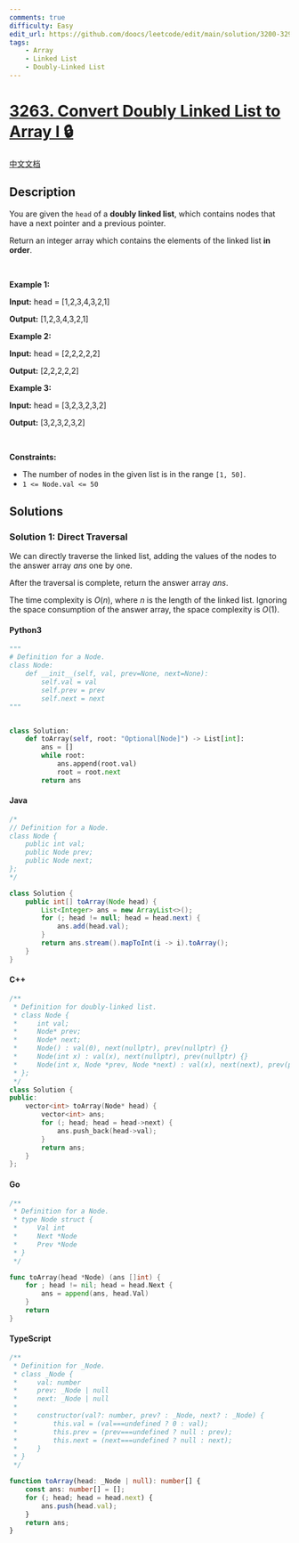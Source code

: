 ```yaml
---
comments: true
difficulty: Easy
edit_url: https://github.com/doocs/leetcode/edit/main/solution/3200-3299/3263.Convert%20Doubly%20Linked%20List%20to%20Array%20I/README_EN.md
tags:
    - Array
    - Linked List
    - Doubly-Linked List
---
```


<!-- problem:start -->

# [3263. Convert Doubly Linked List to Array I 🔒](https://leetcode.com/problems/convert-doubly-linked-list-to-array-i)

[中文文档](/solution/3200-3299/3263.Convert%20Doubly%20Linked%20List%20to%20Array%20I/README.md)

## Description

<!-- description:start -->

<p>You are given the <code>head</code> of a <strong>doubly linked list</strong>, which contains nodes that have a next pointer and a previous pointer.</p>

<p>Return an integer array which contains the elements of the linked list <strong>in order</strong>.</p>

<p>&nbsp;</p>
<p><strong class="example">Example 1:</strong></p>

<div class="example-block">
<p><strong>Input:</strong> <span class="example-io">head = [1,2,3,4,3,2,1]</span></p>

<p><strong>Output:</strong> <span class="example-io">[1,2,3,4,3,2,1]</span></p>
</div>

<p><strong class="example">Example 2:</strong></p>

<div class="example-block">
<p><strong>Input:</strong> <span class="example-io">head = [2,2,2,2,2]</span></p>

<p><strong>Output:</strong> <span class="example-io">[2,2,2,2,2]</span></p>
</div>

<p><strong class="example">Example 3:</strong></p>

<div class="example-block">
<p><strong>Input:</strong> <span class="example-io">head = [3,2,3,2,3,2]</span></p>

<p><strong>Output:</strong> <span class="example-io">[3,2,3,2,3,2]</span></p>
</div>

<p>&nbsp;</p>
<p><strong>Constraints:</strong></p>

<ul>
	<li>The number of nodes in the given list is in the range <code>[1, 50]</code>.</li>
	<li><code>1 &lt;= Node.val &lt;= 50</code></li>
</ul>

<!-- description:end -->

## Solutions

<!-- solution:start -->

### Solution 1: Direct Traversal

We can directly traverse the linked list, adding the values of the nodes to the answer array $\textit{ans}$ one by one.

After the traversal is complete, return the answer array $\textit{ans}$.

The time complexity is $O(n)$, where $n$ is the length of the linked list. Ignoring the space consumption of the answer array, the space complexity is $O(1)$.

<!-- tabs:start -->

#### Python3

```python
"""
# Definition for a Node.
class Node:
    def __init__(self, val, prev=None, next=None):
        self.val = val
        self.prev = prev
        self.next = next
"""


class Solution:
    def toArray(self, root: "Optional[Node]") -> List[int]:
        ans = []
        while root:
            ans.append(root.val)
            root = root.next
        return ans
```

#### Java

```java
/*
// Definition for a Node.
class Node {
    public int val;
    public Node prev;
    public Node next;
};
*/

class Solution {
    public int[] toArray(Node head) {
        List<Integer> ans = new ArrayList<>();
        for (; head != null; head = head.next) {
            ans.add(head.val);
        }
        return ans.stream().mapToInt(i -> i).toArray();
    }
}
```

#### C++

```cpp
/**
 * Definition for doubly-linked list.
 * class Node {
 *     int val;
 *     Node* prev;
 *     Node* next;
 *     Node() : val(0), next(nullptr), prev(nullptr) {}
 *     Node(int x) : val(x), next(nullptr), prev(nullptr) {}
 *     Node(int x, Node *prev, Node *next) : val(x), next(next), prev(prev) {}
 * };
 */
class Solution {
public:
    vector<int> toArray(Node* head) {
        vector<int> ans;
        for (; head; head = head->next) {
            ans.push_back(head->val);
        }
        return ans;
    }
};
```

#### Go

```go
/**
 * Definition for a Node.
 * type Node struct {
 *     Val int
 *     Next *Node
 *     Prev *Node
 * }
 */

func toArray(head *Node) (ans []int) {
	for ; head != nil; head = head.Next {
		ans = append(ans, head.Val)
	}
	return
}
```

#### TypeScript

```ts
/**
 * Definition for _Node.
 * class _Node {
 *     val: number
 *     prev: _Node | null
 *     next: _Node | null
 *
 *     constructor(val?: number, prev? : _Node, next? : _Node) {
 *         this.val = (val===undefined ? 0 : val);
 *         this.prev = (prev===undefined ? null : prev);
 *         this.next = (next===undefined ? null : next);
 *     }
 * }
 */

function toArray(head: _Node | null): number[] {
    const ans: number[] = [];
    for (; head; head = head.next) {
        ans.push(head.val);
    }
    return ans;
}
```

<!-- tabs:end -->

<!-- solution:end -->

<!-- problem:end -->
